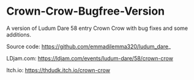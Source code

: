 # Crown-Crow-Bugfree-Version
A version of Ludum Dare 58 entry Crown Crow with bug fixes and some additions.

Source code: https://github.com/emmadilemma320/ludum_dare_

LDjam.com: https://ldjam.com/events/ludum-dare/58/crown-crow

Itch.io: https://thdudk.itch.io/crown-crow
